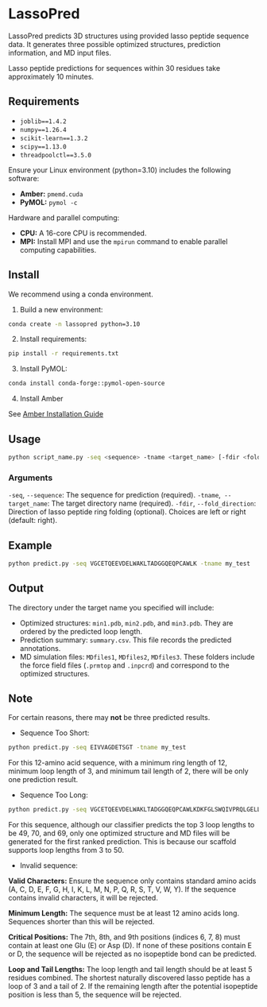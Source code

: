 # LassoPred

LassoPred predicts 3D structures using provided lasso peptide sequence data. It generates three possible optimized structures, prediction information, and MD input files.

Lasso peptide predictions for sequences within 30 residues take approximately 10 minutes.

## Requirements

- `joblib==1.4.2`
- `numpy==1.26.4`
- `scikit-learn==1.3.2`
- `scipy==1.13.0`
- `threadpoolctl==3.5.0`

Ensure your Linux environment (python=3.10) includes the following software:
- **Amber:** `pmemd.cuda`
- **PyMOL:** `pymol -c`

Hardware and parallel computing:

- **CPU:** A 16-core CPU is recommended.
- **MPI:** Install MPI and use the `mpirun` command to enable parallel computing capabilities.

## Install

We recommend using a conda environment.

1. Build a new environment:

```bash
conda create -n lassopred python=3.10
```

2. Install requirements:

```bash
pip install -r requirements.txt
```

3. Install PyMOL:

```bash
conda install conda-forge::pymol-open-source
```

4. Install Amber 

See [Amber Installation Guide](https://ambermd.org/Installation.php)


## Usage

```bash
python script_name.py -seq <sequence> -tname <target_name> [-fdir <fold_direction>]`
```

### Arguments
`-seq`, `--sequence`: The sequence for prediction (required).
`-tname`,` --target_name`: The target directory name (required).
`-fdir`, `--fold_direction`: Direction of lasso peptide ring folding (optional). Choices are left or right (default: right).

## Example

```bash
python predict.py -seq VGCETQEEVDELWAKLTADGGQEQPCAWLK -tname my_test
```

## Output

The directory under the target name you specified will include:

- Optimized structures: `min1.pdb`, `min2.pdb`, and `min3.pdb`. They are ordered by the predicted loop length.
- Prediction summary: `summary.csv`. This file records the predicted annotations.
- MD simulation files: `MDfiles1`, `MDfiles2`, `MDfiles3`. These folders include the force field files (`.prmtop` and `.inpcrd`) and correspond to the optimized structures.

## Note

For certain reasons, there may **not** be three predicted results.

- Sequence Too Short:

```bash
python predict.py -seq EIVVAGDETSGT -tname my_test
```

For this 12-amino acid sequence, with a minimum ring length of 12, minimum loop length of 3, and minimum tail length of 2, there will be only one prediction result.

- Sequence Too Long:

```bash
python predict.py -seq VGCETQEEVDELWAKLTADGGQEQPCAWLKDKFGLSWQIVPRQLGELLSDPDPEKSQRVMQAMLQMSKIDIATLQAAYDGV -tname my_test
```

For this sequence, although our classifier predicts the top 3 loop lengths to be 49, 70, and 69, only one optimized structure and MD files will be generated for the first ranked prediction. This is because our scaffold supports loop lengths from 3 to 50.

- Invalid sequence: 

**Valid Characters:** Ensure the sequence only contains standard amino acids (A, C, D, E, F, G, H, I, K, L, M, N, P, Q, R, S, T, V, W, Y). If the sequence contains invalid characters, it will be rejected.

**Minimum Length:** The sequence must be at least 12 amino acids long. Sequences shorter than this will be rejected.

**Critical Positions:** The 7th, 8th, and 9th positions (indices 6, 7, 8) must contain at least one Glu (E) or Asp (D). If none of these positions contain E or D, the sequence will be rejected as no isopeptide bond can be predicted.

**Loop and Tail Lengths:** The loop length and tail length should be at least 5 residues combined. The shortest naturally discovered lasso peptide has a loop of 3 and a tail of 2. If the remaining length after the potential isopeptide position is less than 5, the sequence will be rejected.

